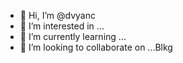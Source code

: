 - 👋 Hi, I’m @dvyanc
- 👀 I’m interested in ...
- 🌱 I’m currently learning ...
- 💞️ I’m looking to collaborate on ...Blkg

<!---
dvyanc/dvyanc is a ✨ special ✨ repository because its `README.md` (this file) appears on your GitHub profile.
You can click the Preview link to take a look at your changes.
--->

